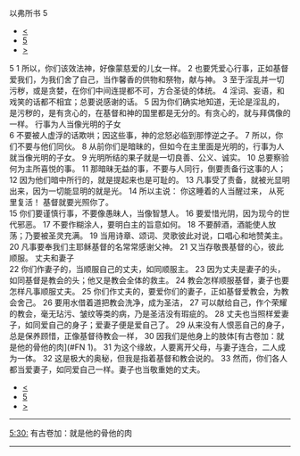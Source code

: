 ﻿





 以弗所书 5




* [<](bible/EPH04.md)
* [5](bible/EPH.md)
* [>](bible/EPH06.md)



 
5 
1 所以，你们该效法神，好像蒙慈爱的儿女一样。 
2 也要凭爱心行事，正如基督爱我们，为我们舍了自己，当作馨香的供物和祭物，献与神。 
3 至于淫乱并一切污秽，或是贪婪，在你们中间连提都不可，方合圣徒的体统。 
4 淫词、妄语，和戏笑的话都不相宜；总要说感谢的话。 
5 因为你们确实地知道，无论是淫乱的，是污秽的，是有贪心的，在基督和神的国里都是无分的。有贪心的，就与拜偶像的一样。 行事为人当像光明的子女  
6 不要被人虚浮的话欺哄；因这些事，神的忿怒必临到那悖逆之子。 
7 所以，你们不要与他们同伙。 
8 从前你们是暗昧的，但如今在主里面是光明的，行事为人就当像光明的子女。 
9 光明所结的果子就是一切良善、公义、诚实。 
10 总要察验何为主所喜悦的事。 
11 那暗昧无益的事，不要与人同行，倒要责备行这事的人； 
12 因为他们暗中所行的，就是提起来也是可耻的。 
13 凡事受了责备，就被光显明出来，因为一切能显明的就是光。 
14 所以主说： 你这睡着的人当醒过来， 从死里复活！ 基督就要光照你了。  
15 你们要谨慎行事，不要像愚昧人，当像智慧人。 
16 要爱惜光阴，因为现今的世代邪恶。 
17 不要作糊涂人，要明白主的旨意如何。 
18 不要醉酒，酒能使人放荡；乃要被圣灵充满。 
19 当用诗章、颂词、灵歌彼此对说，口唱心和地赞美主。 
20 凡事要奉我们主耶稣基督的名常常感谢父神。 
21 又当存敬畏基督的心，彼此顺服。 丈夫和妻子  
22 你们作妻子的，当顺服自己的丈夫，如同顺服主。 
23 因为丈夫是妻子的头，如同基督是教会的头；他又是教会全体的救主。 
24 教会怎样顺服基督，妻子也要怎样凡事顺服丈夫。 
25 你们作丈夫的，要爱你们的妻子，正如基督爱教会，为教会舍己。 
26 要用水借着道把教会洗净，成为圣洁， 
27 可以献给自己，作个荣耀的教会，毫无玷污、皱纹等类的病，乃是圣洁没有瑕疵的。 
28 丈夫也当照样爱妻子，如同爱自己的身子；爱妻子便是爱自己了。 
29 从来没有人恨恶自己的身子，总是保养顾惜，正像基督待教会一样， 
30 因我们是他身上的肢体[有古卷加：就是他的骨他的肉](#FN
1)。 
31 为这个缘故，人要离开父母，与妻子连合，二人成为一体。 
32 这是极大的奥秘，但我是指着基督和教会说的。 
33 然而，你们各人都当爱妻子，如同爱自己一样。妻子也当敬重她的丈夫。 
* [<](bible/EPH04.md)
* [5](bible/EPH.md)
* [>](bible/EPH06.md)





---


[5:30:](#V30)
有古卷加：就是他的骨他的肉




---









